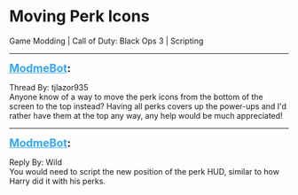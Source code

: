 # Moving Perk Icons
Game Modding | Call of Duty: Black Ops 3 | Scripting

---
<strong style="font-size: 1.4em;"><span style="text-decoration: underline;text-decoration-color: #34a7f9;"><span style="color:#34a7f9;">ModmeBot</span></span>:</strong>

<p>Thread By: tjlazor935<br />Anyone know of a way to move the perk icons from the bottom of the screen to the top instead? Having all perks covers up the power-ups and I&#39;d rather have them at the top any way, any help would be much appreciated!</p>

---
<strong style="font-size: 1.4em;"><span style="text-decoration: underline;text-decoration-color: #34a7f9;"><span style="color:#34a7f9;">ModmeBot</span></span>:</strong>

<p>Reply By: Wild<br />You would need to script the new position of the perk HUD, similar to how Harry did it with his perks.</p>
